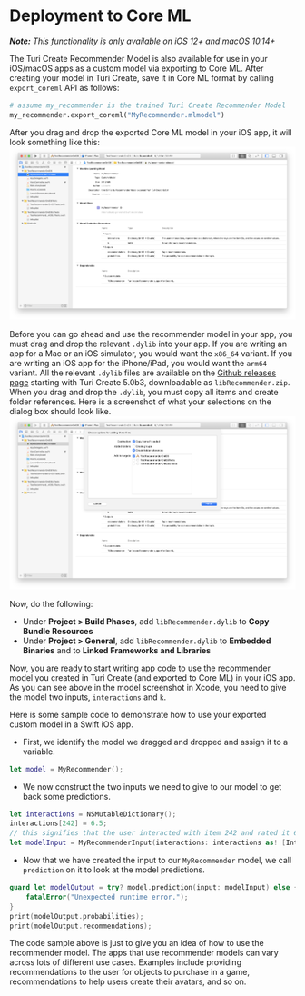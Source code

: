 # Deployment to Core ML

***Note:*** *This functionality is only available on iOS 12+ and macOS 10.14+*

The Turi Create Recommender Model is also available for use in your iOS/macOS
apps as a custom model via exporting to Core ML. After creating your model in Turi
Create, save it in Core ML format by calling `export_coreml` API as follows:

```python
# assume my_recommender is the trained Turi Create Recommender Model
my_recommender.export_coreml("MyRecommender.mlmodel")
```

After you drag and drop the exported Core ML model in your iOS app, it will look something like this:
![Core ML Model Screenshot in Xcode](xcode-mlmodel-shot.png)

Before you can go ahead and use the recommender model in your app, you must
drag and drop the relevant `.dylib` into your app. If you are writing an app 
for a Mac or an iOS simulator, you would want the `x86_64` variant. 
If you are writing an iOS app for the iPhone/iPad, you would want the
`arm64` variant. 
All the relevant `.dylib` files are available on the 
[Github releases page](https://github.com/apple/turicreate/releases) 
starting with Turi Create 5.0b3, downloadable as `libRecommender.zip`.
When you drag and drop the `.dylib`, you must copy all items and create folder 
references. Here is a screenshot of what your selections on the dialog box 
should look like.
![libRecommender drag and drop](libRecommender-drag-drop-shot.png)

Now, do the following:
* Under **Project > Build Phases**, add `libRecommender.dylib` to **Copy Bundle Resources**
* Under **Project > General**, add `libRecommender.dylib` to **Embedded Binaries** and to **Linked Frameworks and Libraries**

Now, you are ready to start writing app code to use the recommender model you
created in Turi Create (and exported to Core ML) in your iOS app. 
As you can see above in the model screenshot in Xcode, you need to give the 
model two inputs, `interactions` and `k`. 

Here is some sample code to demonstrate how to use your exported custom model in a Swift
iOS app. 

* First, we identify the model we dragged and dropped and assign it to a variable. 

```swift
let model = MyRecommender();
```

* We now construct the two inputs we need to give to our model to get back some
predictions.

```swift
let interactions = NSMutableDictionary();
interactions[242] = 6.5; 
// this signifies that the user interacted with item 242 and rated it 6.5 on their scale.
let modelInput = MyRecommenderInput(interactions: interactions as! [Int64 : Double], k: 1);
```

* Now that we have created the input to our `MyRecommender` model, we call `prediction`
on it to look at the model predictions. 

```swift
guard let modelOutput = try? model.prediction(input: modelInput) else {
    fatalError("Unexpected runtime error.");
}
print(modelOutput.probabilities);
print(modelOutput.recommendations);

```

The code sample above is just to give you an idea of how to use the recommender model.
The apps that use recommender models can vary across lots of different use cases. 
Examples include providing recommendations to the user for objects to purchase 
in a game, recommendations to help users create their avatars, and so on.
